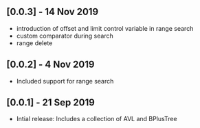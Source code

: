 ## [0.0.3] - 14 Nov 2019

- introduction of offset and limit control variable in range search
- custom comparator during search
- range delete

## [0.0.2] - 4 Nov 2019
* Included support for range search 

## [0.0.1] - 21 Sep 2019
* Intial release: Includes a collection of AVL and BPlusTree 
